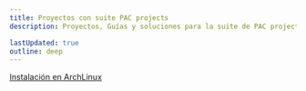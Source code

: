 ```yaml
---
title: Proyectos con suite PAC projects
description: Proyectos, Guías y soluciones para la suite de PAC projects

lastUpdated: true
outline: deep
---
```


[Instalación en ArchLinux](./installation.md)
